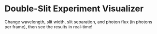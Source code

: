 # Double-Slit Experiment Visualizer

Change wavelength, slit width, slit separation, and photon flux (in photons per frame), then see the results in real-time!
